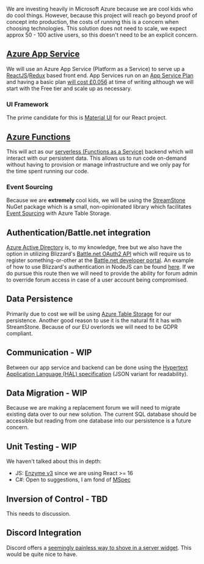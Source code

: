 We are investing heavily in Microsoft Azure because we are cool kids who do cool things. However, because this project will reach go beyond proof of concept into production, the costs of running this is a concern when choosing technologies. This solution does not need to scale, we expect approx 50 - 100 active users, so this doesn't need to be an explicit concern.

## [Azure App Service](https://docs.microsoft.com/en-us/azure/app-service/)
We will use an Azure App Service (Platform as a Service) to serve up a [ReactJS](https://reactjs.org/docs/getting-started.html)/[Redux](https://redux.js.org/api/api-reference) based front end. App Services run on an [App Service Plan](https://docs.microsoft.com/en-us/azure/app-service/overview-hosting-plans) and having a basic plan [will cost £0.056](https://azure.microsoft.com/en-us/pricing/details/app-service/windows/) at time of writing although we will start with the Free tier and scale up as necessary.

### UI Framework
The prime candidate for this is [Material UI](https://material-ui.com/) for our React project.

## [Azure Functions](https://docs.microsoft.com/en-us/azure/azure-functions/functions-overview)
This will act as our [serverless (Functions as a Service)](https://martinfowler.com/articles/serverless.html) backend which will interact with our persistent data. This allows us to run code on-demand without having to provision or manage infrastructure and we only pay for the time spent running our code.

### Event Sourcing
Because we are **extremely** cool kids, we will be using the [StreamStone](https://github.com/yevhen/Streamstone) NuGet package which is a small, non-opinionated library which facilitates [Event Sourcing](https://martinfowler.com/eaaDev/EventSourcing.html) with Azure Table Storage.

## Authentication/Battle.net integration
[Azure Active Directory](https://docs.microsoft.com/en-us/azure/active-directory/) is, to my knowledge, free but we also have the option in utilizing Blizzard's [Battle.net OAuth2 API](https://develop.battle.net/documentation/guides/using-oauth) which will require us to register something-or-other at the [Battle.net developer portal](https://develop.battle.net/). An example of how to use Blizzard's authentication in NodeJS can be found [here](https://github.com/Blizzard/passport-bnet). If we do pursue this route then we will need to provide the ability for forum admin to override forum access in case of a user account being compromised.

## Data Persistence
Primarily due to cost we will be using [Azure Table Storage](https://docs.microsoft.com/en-us/azure/storage/) for our persistence. Another good reason to use it is the natural fit it has with StreamStone. Because of our EU overlords we will need to be GDPR compliant.

## Communication - WIP
Between our app service and backend can be done using the [Hypertext Application Language (HAL) specification](http://stateless.co/hal_specification.html) (JSON variant for readability).

## Data Migration - WIP
Because we are making a replacement forum we will need to migrate existing data over to our new solution. The current SQL database should be accessible but reading from one database into our persistence is a future concern.

## Unit Testing - WIP
We haven't talked about this in depth:
* JS: [Enzyme v3](https://airbnb.io/enzyme/) since we are using React >= 16
* C#: Open to suggestions, I am fond of [MSpec](https://github.com/machine/machine.specifications)

## Inversion of Control - TBD
This needs to discussion.

## Discord Integration
Discord offers a [seemingly painless way to shove in a server widget](https://blog.discordapp.com/add-the-discord-widget-to-your-site-d45ffcd718c6). This would be quite nice to have.
